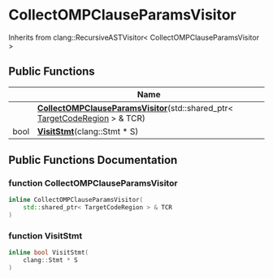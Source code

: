 # CollectOMPClauseParamsVisitor





Inherits from clang::RecursiveASTVisitor< CollectOMPClauseParamsVisitor >

## Public Functions

|                | Name           |
| -------------- | -------------- |
| | **[CollectOMPClauseParamsVisitor](Classes/classCollectOMPClauseParamsVisitor.md#function-collectompclauseparamsvisitor)**(std::shared_ptr< [TargetCodeRegion](Classes/classTargetCodeRegion.md) > & TCR) |
| bool | **[VisitStmt](Classes/classCollectOMPClauseParamsVisitor.md#function-visitstmt)**(clang::Stmt * S) |

## Public Functions Documentation

### function CollectOMPClauseParamsVisitor

```cpp
inline CollectOMPClauseParamsVisitor(
    std::shared_ptr< TargetCodeRegion > & TCR
)
```


### function VisitStmt

```cpp
inline bool VisitStmt(
    clang::Stmt * S
)
```


